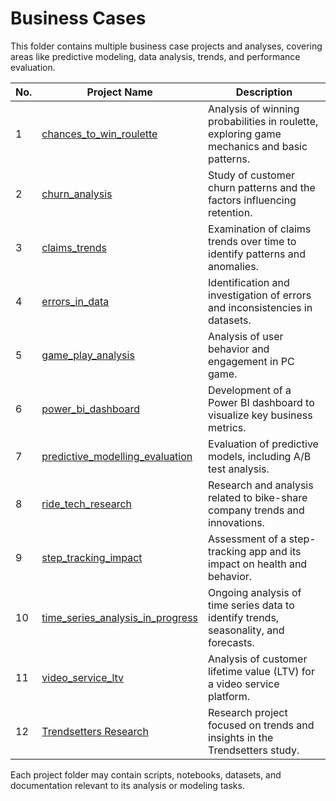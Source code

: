# Business Cases

This folder contains multiple business case projects and analyses, covering areas like predictive modeling, data analysis, trends, and performance evaluation.  

| No. | Project Name                         | Description                                                                 |
|-----|-------------------------------------|-----------------------------------------------------------------------------|
| 1   | [chances_to_win_roulette](./chances_to_win_roulette) | Analysis of winning probabilities in roulette, exploring game mechanics and basic patterns. |
| 2   | [churn_analysis](./churn_analysis)                       | Study of customer churn patterns and the factors influencing retention.     |
| 3   | [claims_trends](./claims_trends)                        | Examination of claims trends over time to identify patterns and anomalies. |
| 4   | [errors_in_data](./errors_in_data)                        | Identification and investigation of errors and inconsistencies in datasets.|
| 5   | [game_play_analysis](./game_play_analysis)                    | Analysis of user behavior and engagement in PC game.                        |
| 6   | [power_bi_dashboard](./power_bi_dashboard)                    | Development of a Power BI dashboard to visualize key business metrics.      |
| 7   | [predictive_modelling_evaluation](./predictive_modelling_evaluation)       | Evaluation of predictive models, including A/B test analysis.|
| 8   | [ride_tech_research](./ride_tech_research)                    | Research and analysis related to bike-share company trends and innovations.|
| 9   | [step_tracking_impact](./step_tracking_impact)                  | Assessment of a step-tracking app and its impact on health and behavior.    |
| 10  | [time_series_analysis_in_progress](./time_series_analysis_in_progress)      | Ongoing analysis of time series data to identify trends, seasonality, and forecasts.|
| 11  | [video_service_ltv](./video_service_ltv)                     | Analysis of customer lifetime value (LTV) for a video service platform.    |
| 12  | [Trendsetters Research](./trendsetters_research)               | Research project focused on trends and insights in the Trendsetters study.  |

Each project folder may contain scripts, notebooks, datasets, and documentation relevant to its analysis or modeling tasks.